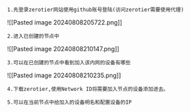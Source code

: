 ```
1.先登录zerotier网站使用github账号登陆(访问zerotier需要使用代理)
```
![[Pasted image 20240808205722.png]]

```
2.进入已创建的节点中
```
![[Pasted image 20240808210147.png]]
```
3.可以在已创建的节点中看到加入该内网的设备有哪些
```
![[Pasted image 20240808210235.png]]
```
4.下载zerotier,使用Network ID将需要加入节点的设备添加进去。
```

```
5.可以在当前节点中给加入的设备明名和配置设备的IP
```